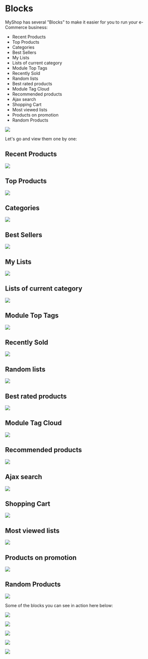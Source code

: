 # Blocks

MyShop has several "Blocks" to make it easier for you to run your e-Commerce business:

* Recent Products
* Top Products
* Categories
* Best Sellers
* My Lists
* Lists of current category 
* Module Top Tags
* Recently Sold
* Random lists
* Best rated products
* Module Tag Cloud
* Recommended products
* Ajax search
* Shopping Cart
* Most viewed lists
* Products on promotion
* Random Products

![](.gitbook/assets/blocks1.png)

Let's go and view them one by one:

## Recent Products

![](.gitbook/assets/blocks2.png)

## Top Products

![](.gitbook/assets/blocks3.png)

## Categories

![](.gitbook/assets/blocks4.png)

## Best Sellers

![](.gitbook/assets/blocks5.png)

## My Lists

![](.gitbook/assets/blocks6.png)

## Lists of current category

![](.gitbook/assets/blocks7.png)

## Module Top Tags

![](.gitbook/assets/blocks9.png)

## Recently Sold

![](.gitbook/assets/blocks10.png)

## Random lists

![](.gitbook/assets/blocks11.png)

## Best rated products

![](.gitbook/assets/blocks12.png)

## Module Tag Cloud

![](.gitbook/assets/blocks13.png)

## Recommended products

![](.gitbook/assets/blocks14.png)

## Ajax search

![](.gitbook/assets/blocks15.png)

## Shopping Cart

![](.gitbook/assets/blocks16.png)

## Most viewed lists

![](.gitbook/assets/blocks17.png)

## Products on promotion

![](.gitbook/assets/blocks18.png)

## Random Products

![](.gitbook/assets/blocks19.png)

Some of the blocks you can see in action here below:

![](.gitbook/assets/blocks21_recentproducts.png)

![](.gitbook/assets/blocks22_randomproduct.png)

![](.gitbook/assets/blocks23_productsonpromotion.png)

![](.gitbook/assets/blocks24_lists.png)

![](.gitbook/assets/blocks25_ajaxsearch.png)

